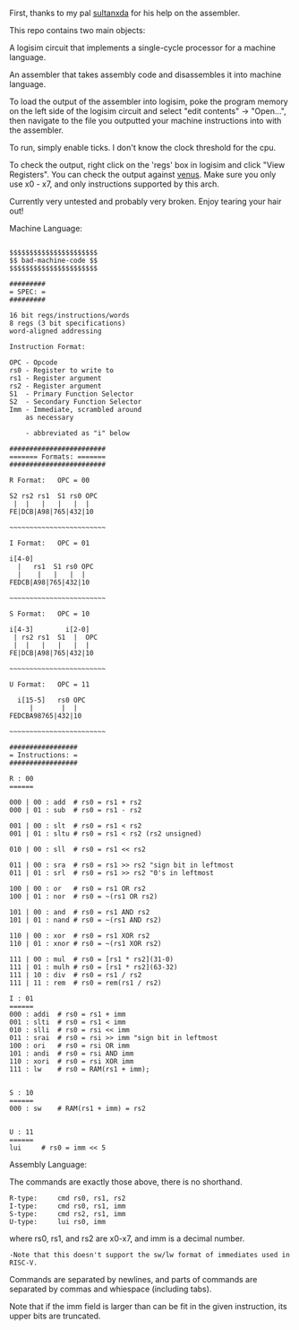 First, thanks to my pal [sultanxda](https://github.com/sultanxda) for his help on the assembler.

This repo contains two main objects:

A logisim circuit that implements a single-cycle processor for a machine language.

An assembler that takes assembly code and disassembles it into machine language.

To load the output of the assembler into logisim, poke the program memory on the left
	side of the logisim circuit and select "edit contents" -> "Open...", then
	navigate to the file you outputted your machine instructions into with the assembler.

To run, simply enable ticks. I don't know the clock threshold for the cpu.

To check the output, right click on the 'regs' box in logisim and click "View Registers".
	You can check the output against [venus](https://kvakil.github.io/venus/). Make
	sure you only use x0 - x7, and only instructions supported by this arch.

Currently very untested and probably very broken. Enjoy tearing your hair out!

Machine Language:
```text

$$$$$$$$$$$$$$$$$$$$$$
$$ bad-machine-code $$
$$$$$$$$$$$$$$$$$$$$$$

#########
= SPEC: =
#########

16 bit regs/instructions/words
8 regs (3 bit specifications)
word-aligned addressing

Instruction Format:

OPC - Opcode
rs0 - Register to write to
rs1 - Register argument
rs2 - Register argument
S1  - Primary Function Selector
S2  - Secondary Function Selector
Imm - Immediate, scrambled around
	as necessary

	- abbreviated as "i" below

########################
======= Formats: =======
########################

R Format:	OPC = 00

S2 rs2 rs1  S1 rs0 OPC
 |  |   |   |   |  |
FE|DCB|A98|765|432|10

~~~~~~~~~~~~~~~~~~~~~~~~

I Format:	OPC = 01

i[4-0]
  |   rs1  S1 rs0 OPC
  |    |   |   |  |
FEDCB|A98|765|432|10

~~~~~~~~~~~~~~~~~~~~~~~~

S Format:	OPC = 10

i[4-3]        i[2-0]
 | rs2 rs1  S1  |  OPC
 |  |   |   |   |  |
FE|DCB|A98|765|432|10

~~~~~~~~~~~~~~~~~~~~~~~~

U Format:	OPC = 11

  i[15-5]   rs0 OPC
     |       |  |
FEDCBA98765|432|10

~~~~~~~~~~~~~~~~~~~~~~~~

#################
= Instructions: =
#################

R : 00
======

000 | 00 : add	# rs0 = rs1 + rs2
000 | 01 : sub	# rs0 = rs1 - rs2

001 | 00 : slt	# rs0 = rs1 < rs2
001 | 01 : sltu # rs0 = rs1 < rs2 (rs2 unsigned)

010 | 00 : sll	# rs0 = rs1 << rs2

011 | 00 : sra	# rs0 = rs1 >> rs2 "sign bit in leftmost
011 | 01 : srl	# rs0 = rs1 >> rs2 "0's in leftmost

100 | 00 : or	# rs0 = rs1 OR rs2
100 | 01 : nor	# rs0 = ~(rs1 OR rs2)

101 | 00 : and	# rs0 = rs1 AND rs2
101 | 01 : nand	# rs0 = ~(rs1 AND rs2)

110 | 00 : xor	# rs0 = rs1 XOR rs2
110 | 01 : xnor	# rs0 = ~(rs1 XOR rs2)

111 | 00 : mul  # rs0 = [rs1 * rs2](31-0) 
111 | 01 : mulh # rs0 = [rs1 * rs2](63-32)
111 | 10 : div	# rs0 = rs1 / rs2
111 | 11 : rem	# rs0 = rem(rs1 / rs2)

I : 01
======
000 : addi	# rs0 = rs1 + imm
001 : slti	# rs0 = rs1 < imm
010 : slli	# rs0 = rsi << imm
011 : srai	# rs0 = rsi >> imm "sign bit in leftmost
100 : ori 	# rs0 = rsi OR imm
101 : andi	# rs0 = rsi AND imm
110 : xori	# rs0 = rsi XOR imm
111 : lw	# rs0 = RAM(rs1 + imm);


S : 10
======
000 : sw	# RAM(rs1 + imm) = rs2


U : 11
======
lui		# rs0 = imm << 5

```

Assembly Language:

The commands are exactly those above, there is no shorthand.

```
R-type:		cmd rs0, rs1, rs2
I-type:		cmd rs0, rs1, imm
S-type: 	cmd rs2, rs1, imm
U-type:		lui rs0, imm
```

where rs0, rs1, and rs2 are x0-x7, and imm is a decimal number.

	-Note that this doesn't support the sw/lw format of immediates used in RISC-V.

Commands are separated by newlines, and parts of commands
	are separated by commas and whiespace (including tabs).

Note that if the imm field is larger than can be fit in the given instruction,
	its upper bits are truncated.

